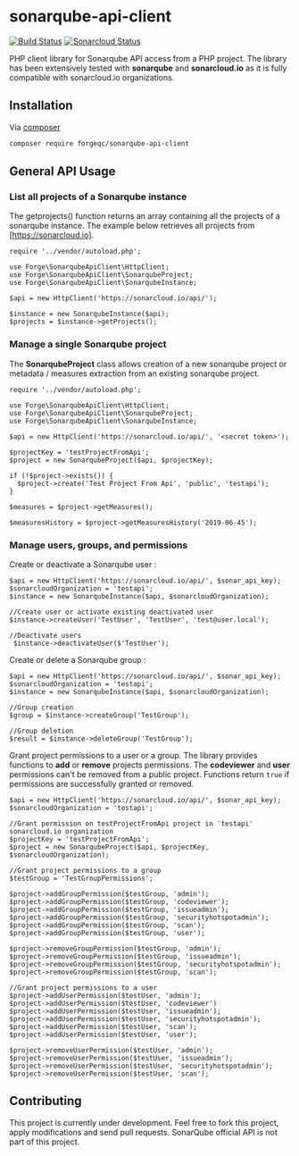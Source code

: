 # sonarqube-api-client
[![Build Status](https://travis-ci.org/forgeqc/sonarqube-api-client.svg?branch=master)](https://travis-ci.org/forgeqc/sonarqube-api-client)
[![Sonarcloud Status](https://sonarcloud.io/api/project_badges/measure?project=forgeqc_sonarqube-api-client&metric=alert_status)](https://sonarcloud.io/dashboard?id=forgeqc_sonarqube-api-client)

PHP client library for Sonarqube API access from a PHP project. The library has been extensively tested with **sonarqube** and **sonarcloud.io** as it is fully compatible with sonarcloud.io organizations.

## Installation

Via [composer](https://getcomposer.org)

```bash
composer require forgeqc/sonarqube-api-client
```

## General API Usage

### List all projects of a Sonarqube instance
The getprojects() function returns an array containing all the projects of a sonarqube instance. The example below retrieves all projects from [https://sonarcloud.io].

```
require '../vendor/autoload.php';

use Forge\SonarqubeApiClient\HttpClient;
use Forge\SonarqubeApiClient\SonarqubeProject;
use Forge\SonarqubeApiClient\SonarqubeInstance;

$api = new HttpClient('https://sonarcloud.io/api/');

$instance = new SonarqubeInstance($api);
$projects = $instance->getProjects();

```

### Manage a single Sonarqube project
The **SonarqubeProject** class allows creation of a new sonarqube project or metadata / measures extraction from an existing sonarqube project.

```
require '../vendor/autoload.php';

use Forge\SonarqubeApiClient\HttpClient;
use Forge\SonarqubeApiClient\SonarqubeProject;
use Forge\SonarqubeApiClient\SonarqubeInstance;

$api = new HttpClient('https://sonarcloud.io/api/', '<secret token>');

$projectKey = 'testProjectFromApi';
$project = new SonarqubeProject($api, $projectKey);

if (!$project->exists()) {
  $project->create('Test Project From Api', 'public', 'testapi');
}

$measures = $project->getMeasures();

$measuresHistory = $project->getMeasuresHistory('2019-06-45');
```

### Manage users, groups, and permissions
Create or deactivate a Sonarqube user :

```
$api = new HttpClient('https://sonarcloud.io/api/', $sonar_api_key);
$sonarcloudOrganization = 'testapi';
$instance = new SonarqubeInstance($api, $sonarcloudOrganization);

//Create user or activate existing deactivated user
$instance->createUser('TestUser', 'TestUser', 'test@user.local');

//Deactivate users
 $instance->deactivateUser($'TestUser');

```

Create or delete a Sonarqube group :

```
$api = new HttpClient('https://sonarcloud.io/api/', $sonar_api_key);
$sonarcloudOrganization = 'testapi';
$instance = new SonarqubeInstance($api, $sonarcloudOrganization);

//Group creation
$group = $instance->createGroup('TestGroup');

//Group deletion
$result = $instance->deleteGroup('TestGroup');
```

Grant project permissions to a user or a group. The library provides functions to **add** or **remove** projects permissions. The **codeviewer** and **user** permissions can't be removed from a public project. Functions return `true` if permissions are successfully granted or removed.

```
$api = new HttpClient('https://sonarcloud.io/api/', $sonar_api_key);
$sonarcloudOrganization = 'testapi';

//Grant permission on testProjectFromApi project in 'testapi' sonarcloud.io organization
$projectKey = 'testProjectFromApi';
$project = new SonarqubeProject($api, $projectKey, $sonarcloudOrganization);

//Grant project permissions to a group
$testGroup = 'TestGroupPermissions';

$project->addGroupPermission($testGroup, 'admin');
$project->addGroupPermission($testGroup, 'codeviewer');
$project->addGroupPermission($testGroup, 'issueadmin');
$project->addGroupPermission($testGroup, 'securityhotspotadmin');
$project->addGroupPermission($testGroup, 'scan');
$project->addGroupPermission($testGroup, 'user');

$project->removeGroupPermission($testGroup, 'admin');
$project->removeGroupPermission($testGroup, 'issueadmin');
$project->removeGroupPermission($testGroup, 'securityhotspotadmin');
$project->removeGroupPermission($testGroup, 'scan');

//Grant project permissions to a user
$project->addUserPermission($testUser, 'admin');
$project->addUserPermission($testUser, 'codeviewer')
$project->addUserPermission($testUser, 'issueadmin');
$project->addUserPermission($testUser, 'securityhotspotadmin');
$project->addUserPermission($testUser, 'scan');
$project->addUserPermission($testUser, 'user');

$project->removeUserPermission($testUser, 'admin');
$project->removeUserPermission($testUser, 'issueadmin');
$project->removeUserPermission($testUser, 'securityhotspotadmin');
$project->removeUserPermission($testUser, 'scan');

```

## Contributing
This project is currently under development. Feel free to fork this project, apply modifications and send pull requests. SonarQube official API is not part of this project.
